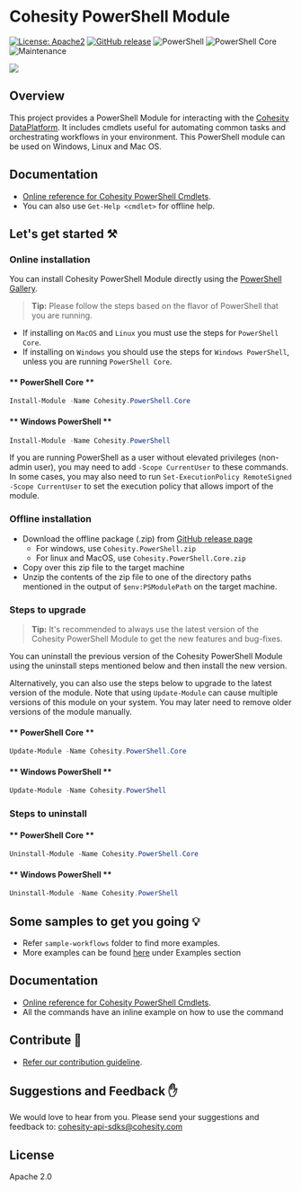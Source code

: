 <!--
  Title: Cohesity PowerShell Module
  Description: This project provides a PowerShell Module for interacting with the Cohesity DataPlatform
  Author: Cohesity Inc
  -->
# Cohesity PowerShell Module
[![License: Apache2](https://img.shields.io/hexpm/l/plug.svg)](https://github.com/cohesity/cohesity-powershell-module/blob/master/LICENSE)
[![GitHub release](https://img.shields.io/github/release/cohesity/cohesity-powershell-module.svg)](https://github.com/cohesity/cohesity-powershell-module/releases/)
![PowerShell](https://img.shields.io/powershellgallery/dt/cohesity.powershell?label=Powershell%20Download) 
![PowerShell Core](https://img.shields.io/powershellgallery/dt/cohesity.powershell.core?label=Powershell%20Core%20Download)
![Maintenance](https://img.shields.io/maintenance/yes/2020)


![](docs/assets/images/cohesity_powershell.png)

## Overview

This project provides a PowerShell Module for interacting with the [Cohesity DataPlatform](https://www.cohesity.com/products/data-platform). It includes cmdlets useful for automating common tasks and orchestrating workflows in your environment. This PowerShell module can be used on Windows, Linux and Mac OS.

## Documentation

* [Online reference for Cohesity PowerShell Cmdlets](https://cohesity.github.io/cohesity-powershell-module).
* You can also use `Get-Help <cmdlet>` for offline help.

## <a name="get-started"></a> Let's get started :hammer_and_pick:

### Online installation
You can install Cohesity PowerShell Module directly using the [PowerShell Gallery](https://www.powershellgallery.com/packages?q=cohesity).

  > **Tip:** Please follow the steps based on the flavor of PowerShell that you are running.
  * If installing on `MacOS` and `Linux` you must use the steps for `PowerShell Core`.
  * If installing on `Windows` you should use the steps for `Windows PowerShell`, unless you are running `PowerShell Core`.

<!-- tabs:start -->

#### ** PowerShell Core **

  ```powershell
  Install-Module -Name Cohesity.PowerShell.Core
  ```

#### ** Windows PowerShell **

  ```powershell
  Install-Module -Name Cohesity.PowerShell
  ```

<!-- tabs:end -->

  If you are running PowerShell as a user without elevated privileges (non-admin user), you may need to add `-Scope CurrentUser` to these commands. In some cases, you may also need to run `Set-ExecutionPolicy RemoteSigned -Scope CurrentUser` to set the execution policy that allows import of the module.
  
### Offline installation

* Download the offline package (.zip) from [GitHub release page](https://github.com/cohesity/cohesity-powershell-module/releases)
  * For windows, use `Cohesity.PowerShell.zip`
  * For linux and MacOS, use `Cohesity.PowerShell.Core.zip`
* Copy over this zip file to the target machine
* Unzip the contents of the zip file to one of the directory paths mentioned in the output of `$env:PSModulePath` on the target machine.

### Steps to upgrade

> **Tip:** It's recommended to always use the latest version of the Cohesity PowerShell Module to get the new features and bug-fixes.

You can uninstall the previous version of the Cohesity PowerShell Module using the uninstall steps mentioned below and then install the new version.

Alternatively, you can also use the steps below to upgrade to the latest version of the module. Note that using `Update-Module` can cause multiple versions of this module on your system. You may later need to remove older versions of the module manually.

<!-- tabs:start -->

#### ** PowerShell Core **

  ```powershell
  Update-Module -Name Cohesity.PowerShell.Core
  ```

#### ** Windows PowerShell **

  ```powershell
  Update-Module -Name Cohesity.PowerShell
  ```

<!-- tabs:end -->

### Steps to uninstall

<!-- tabs:start -->

#### ** PowerShell Core **

  ```powershell
  Uninstall-Module -Name Cohesity.PowerShell.Core
  ```

#### ** Windows PowerShell **

  ```powershell
  Uninstall-Module -Name Cohesity.PowerShell
  ```

<!-- tabs:end -->


## <a name="examples"></a> Some samples to get you going :bulb:

* Refer `sample-workflows` folder to find more examples.
* More examples can be found [here](https://cohesity.github.io/cohesity-powershell-module/#/cmdlets-reference/connect-cohesitycluster) under Examples section


[//]: <> (## <a name="resources"></a> Want to learn more?)

## <a name="doc"></a> Documentation 

* [Online reference for Cohesity PowerShell Cmdlets](https://cohesity.github.io/cohesity-powershell-module/#/cmdlets-reference/connect-cohesitycluster).
* All the commands have an inline example on how to use the command


## <a name="contribute"></a> Contribute :muscle:

* [Refer our contribution guideline](https://github.com/chandrashekar-cohesity/cohesity-powershell-module/blob/contribution-guide/CONTRIBUTING.md).

## <a name="suggest"></a> Suggestions and Feedback :raised_hand:

We would love to hear from you. Please send your suggestions and feedback to: [cohesity-api-sdks@cohesity.com](mailto:cohesity-api-sdks@cohesity.com)

## License

Apache 2.0
